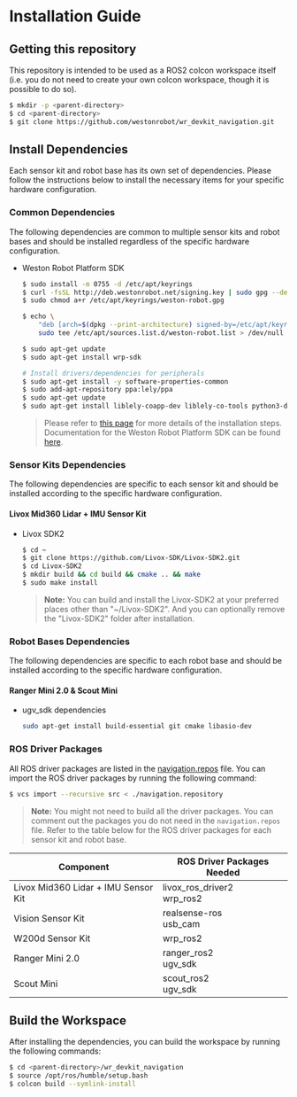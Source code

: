 # Installation Guide

## Getting this repository
This repository is intended to be used as a ROS2 colcon workspace itself (i.e. you do not need to create your own colcon workspace, though it is possible to do so).

```bash
$ mkdir -p <parent-directory>
$ cd <parent-directory>
$ git clone https://github.com/westonrobot/wr_devkit_navigation.git
```

## Install Dependencies
Each sensor kit and robot base has its own set of dependencies. Please follow the instructions below to install the necessary items for your specific hardware configuration.

### Common Dependencies
The following dependencies are common to multiple sensor kits and robot bases and should be installed regardless of the specific hardware configuration.

  * Weston Robot Platform SDK
    ```bash
    $ sudo install -m 0755 -d /etc/apt/keyrings
    $ curl -fsSL http://deb.westonrobot.net/signing.key | sudo gpg --dearmor -o /etc/apt/keyrings/weston-robot.gpg
    $ sudo chmod a+r /etc/apt/keyrings/weston-robot.gpg

    $ echo \
        "deb [arch=$(dpkg --print-architecture) signed-by=/etc/apt/keyrings/weston-robot.gpg] http://deb.westonrobot.net/$(lsb_release -cs) $(lsb_release -cs) main" | \
        sudo tee /etc/apt/sources.list.d/weston-robot.list > /dev/null

    $ sudo apt-get update
    $ sudo apt-get install wrp-sdk

    # Install drivers/dependencies for peripherals
    $ sudo apt-get install -y software-properties-common 
    $ sudo add-apt-repository ppa:lely/ppa
    $ sudo apt-get update
    $ sudo apt-get install liblely-coapp-dev liblely-co-tools python3-dcf-tools pkg-config
    ```
    > Please refer to [this page](https://docs.westonrobot.com/software/installation_guide.html) for more details of the installation steps.  
    > Documentation for the Weston Robot Platform SDK can be found [here](https://github.com/westonrobot/wrp_sdk).

### Sensor Kits Dependencies
The following dependencies are specific to each sensor kit and should be installed according to the specific hardware configuration.

#### Livox Mid360 Lidar + IMU Sensor Kit
  * Livox SDK2
    ```bash
    $ cd ~
    $ git clone https://github.com/Livox-SDK/Livox-SDK2.git
    $ cd Livox-SDK2
    $ mkdir build && cd build && cmake .. && make
    $ sudo make install
    ```
    > **Note:** You can build and install the Livox-SDK2 at your preferred places other than "~/Livox-SDK2". And you can optionally remove the "Livox-SDK2" folder after installation.

### Robot Bases Dependencies
The following dependencies are specific to each robot base and should be installed according to the specific hardware configuration.

#### Ranger Mini 2.0 & Scout Mini
* ugv_sdk dependencies
  ```bash
  sudo apt-get install build-essential git cmake libasio-dev
  ```

### ROS Driver Packages
All ROS driver packages are listed in the [navigation.repos](/navigation.repos) file. You can import the ROS driver packages by running the following command:
  ```bash
  $ vcs import --recursive src < ./navigation.repository
  ```
  > **Note:** You might not need to build all the driver packages. You can comment out the packages you do not need in the `navigation.repos` file. Refer to the table below for the ROS driver packages for each sensor kit and robot base.


  | Component                           | ROS Driver Packages Needed     |
  | ----------------------------------- | ------------------------------ |
  | Livox Mid360 Lidar + IMU Sensor Kit | livox_ros_driver2<br/>wrp_ros2 |
  | Vision Sensor Kit                   | realsense-ros<br/>usb_cam      |
  | W200d Sensor Kit                    | wrp_ros2                       |
  | Ranger Mini 2.0                     | ranger_ros2<br/>ugv_sdk        |
  | Scout Mini                          | scout_ros2<br/>ugv_sdk         |

## Build the Workspace

After installing the dependencies, you can build the workspace by running the following commands:
```bash
$ cd <parent-directory>/wr_devkit_navigation
$ source /opt/ros/humble/setup.bash
$ colcon build --symlink-install
```
